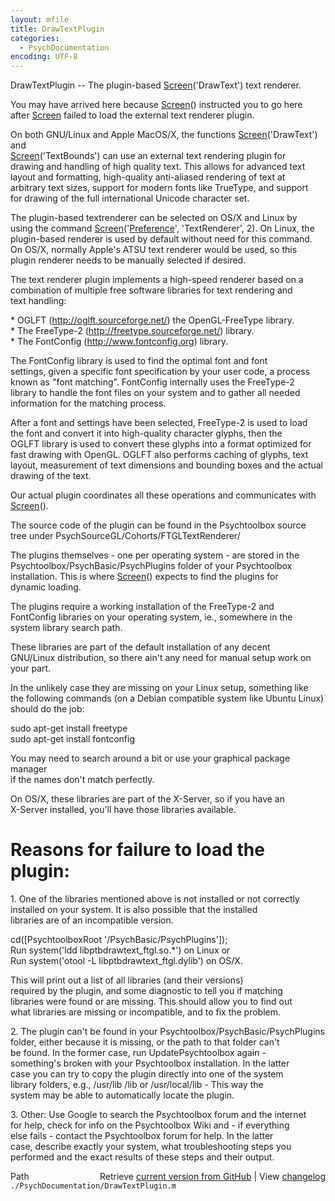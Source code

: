 ```yaml
---
layout: mfile
title: DrawTextPlugin
categories:
  - PsychDocumentation
encoding: UTF-8
---
```


DrawTextPlugin -- The plugin-based [Screen](/docs/Screen)('DrawText') text renderer.  

You may have arrived here because [Screen](/docs/Screen)() instructed you to go here  
after [Screen](/docs/Screen) failed to load the external text renderer plugin.  

On both GNU/Linux and Apple MacOS/X, the functions [Screen](/docs/Screen)('DrawText') and  
[Screen](/docs/Screen)('TextBounds') can use an external text rendering plugin for  
drawing and handling of high quality text. This allows for advanced text  
layout and formatting, high-quality anti-aliased rendering of text at  
arbitrary text sizes, support for modern fonts like TrueType, and support  
for drawing of the full international Unicode character set.  

The plugin-based textrenderer can be selected on OS/X and Linux by  
using the command [Screen](/docs/Screen)('[Preference](/docs/Preference)', 'TextRenderer', 2). On Linux, the  
plugin-based renderer is used by default without need for this command.  
On OS/X, normally Apple's ATSU text renderer would be used, so this  
plugin renderer needs to be manually selected if desired.  

The text renderer plugin implements a high-speed renderer based on a  
combination of multiple free software libraries for text rendering and  
text handling:  

\* OGLFT (http://oglft.sourceforge.net/) the OpenGL-FreeType library.  
\* The FreeType-2 (http://freetype.sourceforge.net/) library.  
\* The FontConfig (http://www.fontconfig.org) library.  

The FontConfig library is used to find the optimal font and font  
settings, given a specific font specification by your user code, a process  
known as "font matching". FontConfig internally uses the FreeType-2  
library to handle the font files on your system and to gather all needed  
information for the matching process.  

After a font and settings have been selected, FreeType-2 is used to load  
the font and convert it into high-quality character glyphs, then the  
OGLFT library is used to convert these glyphs into a format optimized for  
fast drawing with OpenGL. OGLFT also performs caching of glyphs, text  
layout, measurement of text dimensions and bounding boxes and the actual  
drawing of the text.  

Our actual plugin coordinates all these operations and communicates with  
[Screen](/docs/Screen)().  

The source code of the plugin can be found in the Psychtoolbox source  
tree under PsychSourceGL/Cohorts/FTGLTextRenderer/  

The plugins themselves - one per operating system - are stored in the  
Psychtoolbox/PsychBasic/PsychPlugins folder of your Psychtoolbox  
installation. This is where [Screen](/docs/Screen)() expects to find the plugins for  
dynamic loading.  

The plugins require a working installation of the FreeType-2 and  
FontConfig libraries on your operating system, ie., somewhere in the  
system library search path.  

These libraries are part of the default installation of any decent  
GNU/Linux distribution, so there ain't any need for manual setup work on  
your part.  

In the unlikely case they are missing on your Linux setup, something like  
the following commands (on a Debian compatible system like Ubuntu Linux)  
should do the job:  

sudo apt-get install freetype  
sudo apt-get install fontconfig  

You may need to search around a bit or use your graphical package manager  
if the names don't match perfectly.  

On OS/X, these libraries are part of the X-Server, so if you have an  
X-Server installed, you'll have those libraries available.  

# Reasons for failure to load the plugin:  

1\. One of the libraries mentioned above is not installed or not correctly  
   installed on your system. It is also possible that the installed  
   libraries are of an incompatible version.  

   cd([PsychtoolboxRoot '/PsychBasic/PsychPlugins']);  
   Run system('ldd libptbdrawtext\_ftgl.so.\*') on Linux or  
   Run system('otool -L libptbdrawtext\_ftgl.dylib') on OS/X.  

   This will print out a list of all libraries (and their versions)  
   required by the plugin, and some diagnostic to tell you if matching  
   libraries were found or are missing. This should allow you to find out  
   what libraries are missing or incompatible, and to fix the problem.  

2\. The plugin can't be found in your Psychtoolbox/PsychBasic/PsychPlugins  
   folder, either because it is missing, or the path to that folder can't  
   be found. In the former case, run UpdatePsychtoolbox again -  
   something's broken with your Psychtoolbox installation. In the latter  
   case you can try to copy the plugin directly into one of the system  
   library folders, e.g., /usr/lib /lib or /usr/local/lib - This way the  
   system may be able to automatically locate the plugin.  

3\. Other: Use Google to search the Psychtoolbox forum and the internet  
   for help, check for info on the Psychtoolbox Wiki and - if everything  
   else fails - contact the Psychtoolbox forum for help. In the latter  
   case, describe exactly your system, what troubleshooting steps you  
   performed and the exact results of these steps and their output.  



<div class="code_header" style="text-align:right;">
  <span style="float:left;">Path&nbsp;&nbsp;</span> <span class="counter">Retrieve <a href=
  "https://raw.github.com/Psychtoolbox-3/Psychtoolbox-3/beta/./PsychDocumentation/DrawTextPlugin.m">current version from GitHub</a> | View <a href=
  "https://github.com/Psychtoolbox-3/Psychtoolbox-3/commits/beta/./PsychDocumentation/DrawTextPlugin.m">changelog</a></span>
</div>
<div class="code">
  <code>./PsychDocumentation/DrawTextPlugin.m</code>
</div>

